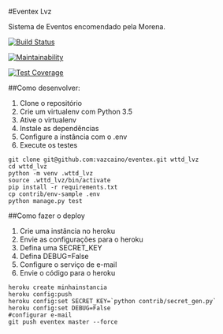 #Eventex Lvz

Sistema de Eventos encomendado pela Morena.

[![Build Status](https://travis-ci.org/vazcaino/eventex.svg?branch=master)](https://travis-ci.org/vazcaino/eventex)

[![Maintainability](https://api.codeclimate.com/v1/badges/24fd12151d59f4f95430/maintainability)](https://codeclimate.com/github/vazcaino/eventex/maintainability)

[![Test Coverage](https://api.codeclimate.com/v1/badges/24fd12151d59f4f95430/test_coverage)](https://codeclimate.com/github/vazcaino/eventex/test_coverage)

##Como desenvolver:

1. Clone o repositório
2. Crie um virtualenv com Python 3.5
3. Ative o virtualenv
4. Instale as dependências
5. Configure a instância com o .env
6. Execute os testes

```console
git clone git@github.com:vazcaino/eventex.git wttd_lvz
cd wttd_lvz
python -m venv .wttd_lvz
source .wttd_lvz/bin/activate
pip install -r requirements.txt
cp contrib/env-sample .env
python manage.py test
```

##Como fazer o deploy

1. Crie uma instância no heroku
2. Envie as configurações para o heroku
3. Defina uma SECRET_KEY
4. Defina DEBUG=False
5. Configure o serviço de e-mail
6. Envie o código para o heroku

```console
heroku create minhainstancia
heroku config:push
heroku config:set SECRET_KEY=`python contrib/secret_gen.py`
heroku config:set DEBUG=False
#configurar e-mail
git push eventex master --force
```



